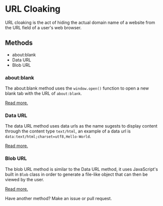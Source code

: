 # URL Cloaking

URL cloaking is the act of hiding the actual domain name of a website from the URL field of a user's web browser.

## Methods

- about:blank
- Data URL
- Blob URL

### about:blank

The about:blank method uses the `window.open()` function to open a new blank tab with the URL of `about:blank`. 

[Read more.](/about%20blank)

### Data URL

The data URL method uses data urls as the name sugests to display content through the content type `text/html`, an example of a data url is `data:text/html;charset=utf8,Hello-World`.

[Read more.](/data)

### Blob URL

The blob URL method is similar to the Data URL method, it uses JavaScript's built in `Blob` class in order to generate a file-like object that can then be viewed by the user.

[Read more.](/blob)

Have another method? Make an issue or pull request.